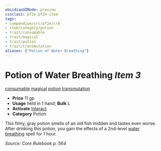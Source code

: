 ```yaml
---
obsidianUIMode: preview
cssclass: pf2e,pf2e-item
tags:
- compendium/src/pf2e/crb
- item/category/potion
- trait/consumable
- trait/magical
- trait/potion
- trait/transmutation
aliases: ["Potion of Water Breathing"]
---
```

# Potion of Water Breathing *Item 3*  
[consumable](../../../Rules/traits/consumable.md)  [magical](../../../Rules/traits/magical.md)  [potion](../../../Rules/traits/potion.md)  [transmutation](../../../Rules/traits/transmutation.md)  

- **Price** 11 gp
- **Usage** held in 1 hand; **Bulk** L
- **Activate** [Interact](../../../Rules/actions/interact.md)
- **Category** Potion

This filmy, gray potion smells of an old fish midden and tastes even worse. After drinking this potion, you gain the effects of a 2nd-level [water breathing](../../spells/water-breathing.md) spell for 1 hour.

*Source: Core Rulebook p. 564*